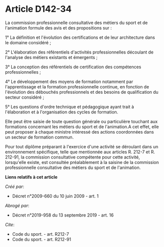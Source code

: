 # Article D142-34

La commission professionnelle consultative des métiers du sport et de l'animation formule des avis et des propositions sur : 

1° La définition et l'évolution des certifications et de leur architecture dans le domaine considéré ; 

2° L'élaboration des référentiels d'activités professionnelles découlant de l'analyse des métiers existants et émergents ; 

3° La conception des référentiels de certification des compétences professionnelles ; 

4° Le développement des moyens de formation notamment par l'apprentissage et la formation professionnelle continue, en
fonction de l'évolution des débouchés professionnels et des besoins de qualification du secteur considéré ; 

5° Les questions d'ordre technique et pédagogique ayant trait à l'élaboration et à l'organisation des cycles de formation. 

Elle peut être saisie de toute question générale ou particulière touchant aux formations concernant les métiers du sport et
de l'animation.A cet effet, elle peut proposer à chaque ministre intéressé des actions coordonnées dans un secteur de
formation commun. 

Pour tout diplôme préparant à l'exercice d'une activité se déroulant dans un environnement spécifique, telle que mentionnée
aux articles R. 212-7 et R. 212-91, la commission consultative compétente pour cette activité, lorsqu'elle existe, est
consultée préalablement à la saisine de la commission professionnelle consultative des métiers du sport et de l'animation.

**Liens relatifs à cet article**

_Créé par_:

  - Décret n°2009-660 du 10 juin 2009 - art. 1

_Abrogé par_:

  - Décret n°2019-958 du 13 septembre 2019 - art. 16

_Cite_:

  - Code du sport. - art. R212-7
  - Code du sport. - art. R212-91
